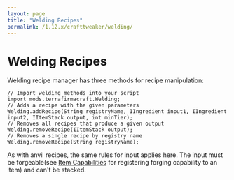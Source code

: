 ```yaml
---
layout: page
title: "Welding Recipes"
permalink: /1.12.x/crafttweaker/welding/
---
```


# Welding Recipes

Welding recipe manager has three methods for recipe manipulation:

```zenscript
// Import welding methods into your script
import mods.terrafirmacraft.Welding;
// Adds a recipe with the given parameters
Welding.addRecipe(String registryName, IIngredient input1, IIngredient input2, IItemStack output, int minTier);
// Removes all recipes that produce a given output
Welding.removeRecipe(IItemStack output);
// Removes a single recipe by registry name
Welding.removeRecipe(String registryName);
```

As with anvil recipes, the same rules for input applies here. The input must be forgeable(see [Item Capabilities](../items/) for registering forging capability to an item) and can't be stacked.
